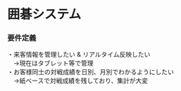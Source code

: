# 囲碁システム

### 要件定義
・来客情報を管理したい & リアルタイム反映したい  
　→現在はタブレット等で管理  
・お客様同士の対戦成績を日別、月別でわかるようにしたい  
　→紙ベースで対戦成績を残しており、集計が大変 
